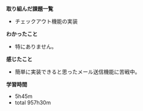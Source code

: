 **取り組んだ課題一覧**
* チェックアウト機能の実装

**わかったこと**
* 特にありません。

**感じたこと**
* 簡単に実装できると思ったメール送信機能に苦戦中。

**学習時間**
* 5h45m
 * total 957h30m
